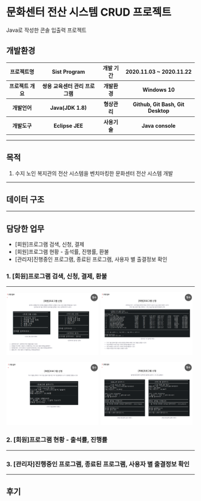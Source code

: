 # 문화센터 전산 시스템 CRUD 프로젝트
Java로 작성한 콘솔 입출력 프로젝트


## 개발환경

<table>
    <tr>
        <th>프로젝트명</th>
        <th>Sist Program</th>
        <th>개발 기간</th>
        <th>2020.11.03 ~ 2020.11.22</th>
    </tr>
    <tr>
        <th>프로젝트 개요</th>
        <th>쌍용 교육센터 관리 프로그램</th>
        <th>개발환경</th>
        <th>Windows 10</th>
    </tr>
    <tr>
        <th>개발언어</th>
        <th>Java(JDK 1.8)</th>
        <th>형상관리</th>
        <th>Github, Git Bash, Git Desktop</th>
    </tr>
    <tr>
        <th>개발도구</th>
        <th>Eclipse JEE</th>
        <th>사용기술</th>
        <th>Java console</th>
    </tr>
</table>

<hr>

## 목적
1. 수지 노인 복지관의 전산 시스템을 벤치마킹한 문화센터 전산 시스템 개발

<hr>

## 데이터 구조 
-------------



## 담당한 업무
- [회원]프로그램 검색, 신청, 결제
- [회원]프로그램 현황 - 출석률, 진행률, 환불
- [관리자]진행중인 프로그램, 종료된 프로그램, 사용자 별 출결정보 확인

### 1. [회원]프로그램 검색, 신청, 결제, 환불
-------------

<p float="left">
  <img src="images/1_1.PNG" width="49%"/>
  <img src="images/1_2.PNG" width="49%"/>
</p>

<p float="left">
  <img src="images/1_3.PNG" width="49%"/>
  <img src="images/1_4.PNG" width="49%"/>
</p>


### 2. [회원]프로그램 현황 - 출석률, 진행률
-------------


### 3. [관리자]진행중인 프로그램, 종료된 프로그램, 사용자 별 출결정보 확인
-------------

## 후기
